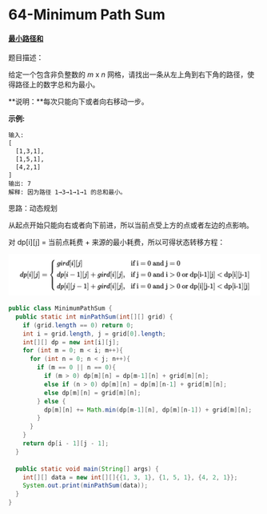 # 64-Minimum Path Sum

#### [最小路径和](https://leetcode-cn.com/problems/minimum-path-sum/)

题目描述：

给定一个包含非负整数的 *m* x *n* 网格，请找出一条从左上角到右下角的路径，使得路径上的数字总和为最小。

**说明：**每次只能向下或者向右移动一步。

**示例:**

```
输入:
[
  [1,3,1],
  [1,5,1],
  [4,2,1]
]
输出: 7
解释: 因为路径 1→3→1→1→1 的总和最小。
```

思路：动态规划

从起点开始只能向右或者向下前进，所以当前点受上方的点或者左边的点影响。

对 dp\[i][j]  = 当前点耗费 + 来源的最小耗费，所以可得状态转移方程：

![](./img/leetcode-64-1.png)

```java
public class MinimumPathSum {
  public static int minPathSum(int[][] grid) {
    if (grid.length == 0) return 0;
    int i = grid.length, j = grid[0].length;
    int[][] dp = new int[i][j];
    for (int m = 0; m < i; m++){
      for (int n = 0; n < j; n++){
        if (m == 0 || n == 0){
          if (m > 0) dp[m][n] = dp[m-1][n] + grid[m][n];
          else if (n > 0) dp[m][n] = dp[m][n-1] + grid[m][n];
          else dp[m][n] = grid[m][n];
        } else {
          dp[m][n] += Math.min(dp[m-1][n], dp[m][n-1]) + grid[m][n];
        }
      }
    }
    return dp[i - 1][j - 1];
  }

  public static void main(String[] args) {
    int[][] data = new int[][]{{1, 3, 1}, {1, 5, 1}, {4, 2, 1}};
    System.out.print(minPathSum(data));
  }
}
```

